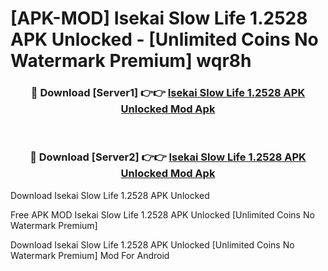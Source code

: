 # [APK-MOD] Isekai Slow Life 1.2528 APK Unlocked - [Unlimited Coins No Watermark Premium] wqr8h



<div align="center">
<h3>🔴 Download [Server1] 👉👉 <a href="https://momento.my/?title=Isekai_Slow_Life_1.2528_APK_Unlocked">Isekai Slow Life 1.2528 APK Unlocked Mod Apk</a></h3><br>

<h3>🔴 Download [Server2] 👉👉 <a href="https://momento.my/?title=Isekai_Slow_Life_1.2528_APK_Unlocked">Isekai Slow Life 1.2528 APK Unlocked Mod Apk</a></h3>
</div>



Download Isekai Slow Life 1.2528 APK Unlocked 

Free APK MOD Isekai Slow Life 1.2528 APK Unlocked [Unlimited Coins No Watermark Premium]

Download Isekai Slow Life 1.2528 APK Unlocked [Unlimited Coins No Watermark Premium] Mod For Android
